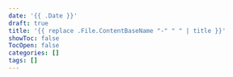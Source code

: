 ```yaml
---
date: '{{ .Date }}'
draft: true
title: '{{ replace .File.ContentBaseName "-" " " | title }}'
showToc: false
TocOpen: false
categories: []
tags: []
---
```

